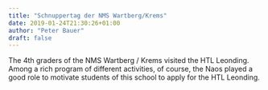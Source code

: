 ```yaml
---
title: "Schnuppertag der NMS Wartberg/Krems"
date: 2019-01-24T21:30:26+01:00
author: "Peter Bauer"
draft: false
---
```


The 4th graders of the NMS Wartberg / Krems visited the HTL Leonding. Among a rich program of different activities, of course, the Naos played a good role to motivate students of this school to apply for the HTL Leonding.
